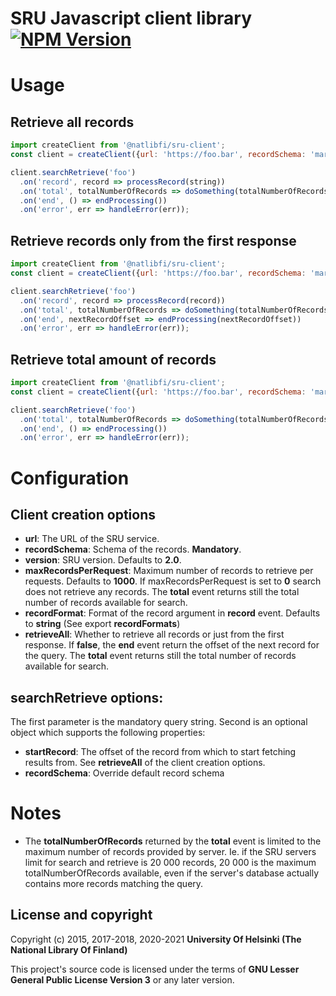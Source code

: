 # SRU Javascript client library [![NPM Version](https://img.shields.io/npm/v/@natlibfi/sru-client.svg)](https://npmjs.org/package/@natlibfi/sru-client)

# Usage
## Retrieve all records
```js
import createClient from '@natlibfi/sru-client';
const client = createClient({url: 'https://foo.bar', recordSchema: 'marc'});

client.searchRetrieve('foo')
  .on('record', record => processRecord(string))
  .on('total', totalNumberOfRecords => doSomething(totalNumberOfRecords))
  .on('end', () => endProcessing())
  .on('error', err => handleError(err));
```
## Retrieve records only from the first response
```js
import createClient from '@natlibfi/sru-client';
const client = createClient({url: 'https://foo.bar', recordSchema: 'marc', retrieveAll: false});

client.searchRetrieve('foo')
  .on('record', record => processRecord(record))
  .on('total', totalNumberOfRecords => doSomething(totalNumberOfRecords))
  .on('end', nextRecordOffset => endProcessing(nextRecordOffset))
  .on('error', err => handleError(err));
```
## Retrieve total amount of records
```js
import createClient from '@natlibfi/sru-client';
const client = createClient({url: 'https://foo.bar', recordSchema: 'marc', maxRecordsPerRequest: 0, retrieveAll: false});

client.searchRetrieve('foo')
  .on('total', totalNumberOfRecords => doSomething(totalNumberOfRecords))
  .on('end', () => endProcessing())
  .on('error', err => handleError(err));
```

# Configuration
## Client creation options
- **url**: The URL of the SRU service.
- **recordSchema**: Schema of the records. **Mandatory**.
- **version**: SRU version. Defaults to **2.0**.
- **maxRecordsPerRequest**: Maximum number of records to retrieve per requests. Defaults to **1000**. If maxRecordsPerRequest is set to **0** search does not retrieve any records. The **total** event returns still the total number of records available for search.
- **recordFormat**: Format of the record argument in **record** event. Defaults to **string** (See export **recordFormats**)
- **retrieveAll**: Whether to retrieve all records or just from the first response. If **false**, the **end** event return the offset of the next record for the query. The **total** event returns still the total number of records available for search.
## searchRetrieve options:
The first parameter is the mandatory query string. Second is an optional object which supports the following properties:
- **startRecord**: The offset of the record from which to start fetching results from. See **retrieveAll** of the client creation options.
- **recordSchema**: Override default record schema

# Notes
- The **totalNumberOfRecords** returned by the **total** event is limited to the maximum number of records provided by server. Ie. if the SRU servers limit for search and retrieve is 20 000 records, 20 000 is the maximum totalNumberOfRecords available, even if the server's database actually contains more records matching the query.

## License and copyright

Copyright (c) 2015, 2017-2018, 2020-2021 **University Of Helsinki (The National Library Of Finland)**

This project's source code is licensed under the terms of **GNU Lesser General Public License Version 3** or any later version.
